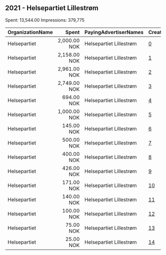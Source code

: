 ## 2021 - Helsepartiet Lillestrøm 
Spent: 13,544.00
Impressions: 379,775

|OrganizationName|Spent|PayingAdvertiserNames|CreativeUrls|Impressions|Genders|AgeBrackets|CountryCodes|BillingAddresses|CandidateBallotInformation|
|:---|---:|:---|:---|---:|:---|:---|:---|:---|:---|
|Helsepartiet|2,000.00 NOK|Helsepartiet Lillestrøm|[0](https://www.snap.com/political-ads/asset/00c089ca9950fa083fb5a2a8bacc5948cd6c01d372a6a7c1b3c332af84e07b21?mediaType=mp4)|122,576||18+|norway|NO||
|Helsepartiet|2,158.00 NOK|Helsepartiet Lillestrøm|[1](https://www.snap.com/political-ads/asset/cc33edb540e4a5002dad93b5ab0f2bce40382367c7167a415b9677958e68dbbe?mediaType=mp4)|52,040||18+|norway|NO||
|Helsepartiet|2,961.00 NOK|Helsepartiet Lillestrøm|[2](https://www.snap.com/political-ads/asset/b6a5c7f1c078d3d4b8def41860274e839f79538ce1eb58b0884b8a1a4a55187c?mediaType=jpeg)|46,942||18+|norway|NO||
|Helsepartiet|2,749.00 NOK|Helsepartiet Lillestrøm|[3](https://www.snap.com/political-ads/asset/a57395031d4c4ebbaf0fe56f6aba460bf5b665fbe6543c352754f5cffda45e65?mediaType=jpeg)|44,217||18+|norway|NO||
|Helsepartiet|694.00 NOK|Helsepartiet Lillestrøm|[4](https://www.snap.com/political-ads/asset/ef323b1470b348a1c7ad5a926e6be290e66aa0dd2b226c686e25725facef6b32?mediaType=mp4)|41,368||18+|norway|NO||
|Helsepartiet|1,000.00 NOK|Helsepartiet Lillestrøm|[5](https://www.snap.com/political-ads/asset/9d241941f92862f50171693e58f5dd610a35868c0cd400b22b0a8f6ad5405d3d?mediaType=jpeg)|19,074||18+|norway|NO||
|Helsepartiet|145.00 NOK|Helsepartiet Lillestrøm|[6](https://www.snap.com/political-ads/asset/5f9047bed02a22b8fbcab8b63d83b4cff51f76a6671c12ccaba63522d9e80919?mediaType=mp4)|13,296|||norway|NO||
|Helsepartiet|500.00 NOK|Helsepartiet Lillestrøm|[7](https://www.snap.com/political-ads/asset/b40545396231ef89ea200fbe5384c893205ddda9dfc3d5ab7999467eb8cce0ad?mediaType=mp4)|10,470||18+|norway|NO||
|Helsepartiet|400.00 NOK|Helsepartiet Lillestrøm|[8](https://www.snap.com/political-ads/asset/da2e605a2b63a33e80566ca0fc438d11e6c18c20104c9df669e4fceebf46d321?mediaType=jpeg)|10,353|FEMALE|18+|norway|NO||
|Helsepartiet|426.00 NOK|Helsepartiet Lillestrøm|[9](https://www.snap.com/political-ads/asset/38254fbb4fa22fdfa846a0ba39a6db7f3f6998d93397a12320ccb6396e326d17?mediaType=jpeg)|9,305||18+|norway|NO||
|Helsepartiet|171.00 NOK|Helsepartiet Lillestrøm|[10](https://www.snap.com/political-ads/asset/e27478a11bb274b110921f0a5fce2ab0df5af8ffa3558670db531e93cbc14ff5?mediaType=mp4)|3,906||18+|norway|NO||
|Helsepartiet|140.00 NOK|Helsepartiet Lillestrøm|[11](https://www.snap.com/political-ads/asset/86864f6ae539ffde8b472e725d552bfd4658e5e219254369cc581f534d5cc9cb?mediaType=mp4)|2,458||20+|norway|NO||
|Helsepartiet|100.00 NOK|Helsepartiet Lillestrøm|[12](https://www.snap.com/political-ads/asset/a6db2e86d72d2584447f1273f90eeaf1282d0951e7fb13e332fc86069c01a6fc?mediaType=jpeg)|1,885||18+|norway|NO||
|Helsepartiet|75.00 NOK|Helsepartiet Lillestrøm|[13](https://www.snap.com/political-ads/asset/c8a654a4f7e011d36b7633e06a93950e4c752355ad768b202d899aa4572f5a84?mediaType=jpeg)|1,436||18+|norway|NO||
|Helsepartiet|25.00 NOK|Helsepartiet Lillestrøm|[14](https://www.snap.com/political-ads/asset/f3c22066d4514a32c2fc195e5715b4f252b61cd9bf1624fcb0c2dcd82e769e5b?mediaType=jpeg)|449||20+|norway|NO||
